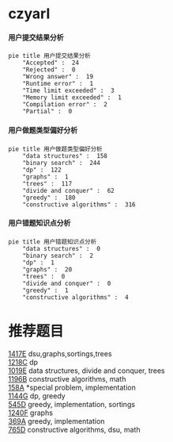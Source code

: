 # czyarl

<!-- tabs:start -->



#### **用户提交结果分析**

```mermaid
pie title 用户提交结果分析
    "Accepted" :  24
    "Rejected" :  0
    "Wrong answer" :  19
    "Runtime error" :  1
    "Time limit exceeded" :  3
    "Memory limit exceeded" :  1
    "Compilation error" :  2
    "Partial" :  0
```

#### **用户做题类型偏好分析**

```mermaid
pie title 用户做题类型偏好分析
    "data structures" :  158
    "binary search" :  244
    "dp" :  122
    "graphs" :  1
    "trees" :  117
    "divide and conquer" :  62
    "greedy" :  180
    "constructive algorithms" :  316
```
#### **用户错题知识点分析**

```mermaid
pie title 用户错题知识点分析
    "data structures" :  0
    "binary search" :  2
    "dp" :  1
    "graphs" :  20
    "trees" :  0
    "divide and conquer" :  0
    "greedy" :  1
    "constructive algorithms" :  4
```



<!-- tabs:end -->
# 推荐题目
[1417E](https://codeforces.com/contest/1417/problem/E)		dsu,graphs,sortings,trees		  
[1218C](https://codeforces.com/contest/1218/problem/C)		dp		  
[1019E](https://codeforces.com/contest/1019/problem/E)		data structures,
                        divide and conquer,
                        trees		  
[1196B](https://codeforces.com/contest/1196/problem/B)		constructive algorithms,
                        math		  
[158A](https://codeforces.com/contest/158/problem/A)		*special problem,
                        implementation		  
[1144G](https://codeforces.com/contest/1144/problem/G)		dp,
                        greedy		  
[545D](https://codeforces.com/contest/545/problem/D)		greedy,
                        implementation,
                        sortings		  
[1240F](https://codeforces.com/contest/1240/problem/F)		graphs		  
[369A](https://codeforces.com/contest/369/problem/A)		greedy,
                        implementation		  
[765D](https://codeforces.com/contest/765/problem/D)		constructive algorithms,
                        dsu,
                        math		  
